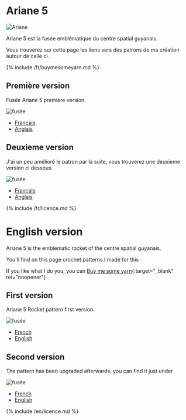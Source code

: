 # Ariane 5

![Ariane](/inuit_crochet/media/ArianeKourou.jpg)

Ariane 5 est la fusée emblématique du centre spatial guyanais.

Vous trouverez sur cette page les liens vers des patrons de ma création autour de celle ci.

{% include /fr/buymesomeyarn.md %}

## Première version

Fusée Ariane 5 première version.

![fusée](/inuit_crochet/media/patterns/ariane5/v1/fusee.jpg)

* [Français](./v1/fr/Ariane5.md)
* [Anglais](./v1/en/Ariane5.md)

## Deuxieme version

J'ai un peu amélioré le patron par la suite, vous trouverez une deuxieme version ci dessous.

![fusée](/inuit_crochet/media/patterns/ariane5/v2/fusee.jpg)

* [Français](./v2/fr/Ariane5.md)
* [Anglais](./v2/en/Ariane5.md)

{% include /fr/licence.md %}

# English version

Ariane 5 is the emblematic rocket of the centre spatial guyanais.

You'll find on this page crochet patterns I made for this

If you like what I do you, you can [Buy me some yarn](https://buymeacoffee.com/inuitcrochet){:target="_blank" rel="noopener"}

## First version

Ariane 5 Rocket pattern first version.

![fusée](/inuit_crochet/media/patterns/ariane5/v1/fusee.jpg)

* [French](./v1/fr/Ariane5.md)
* [English](./v1/en/Ariane5.md)

## Second version

The pattern has been upgraded afterwards, you can find it just under

![fusée](/inuit_crochet/media/patterns/ariane5/v2/fusee.jpg)

* [French](./v2/fr/Ariane5.md)
* [English](./v2/en/Ariane5.md)

{% include /en/licence.md %}
